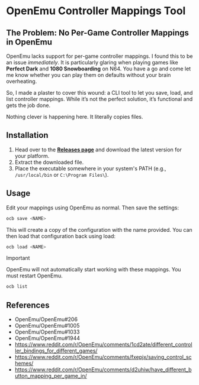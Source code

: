 # OpenEmu Controller Mappings Tool

## The Problem: No Per-Game Controller Mappings in OpenEmu

OpenEmu lacks support for per-game controller mappings. I found this to be an issue _immediately_. It is particularly glaring when playing games like **Perfect Dark** and **1080 Snowboarding** on N64. You have a go and come let me know whether you can play them on defaults without your brain overheating.

So, I made a plaster to cover this wound: a CLI tool to let you save, load, and list controller mappings. While it’s not the perfect solution, it’s functional and gets the job done.

Nothing clever is happening here. It literally copies files.

## Installation

1. Head over to the **[Releases page](https://github.com/mattcanty/openemu-controller-bindings/releases)** and download the latest version for your platform.
2. Extract the downloaded file.
3. Place the executable somewhere in your system's PATH (e.g., `/usr/local/bin` or `C:\Program Files\`).

## Usage

Edit your mappings using OpenEmu as normal. Then save the settings:

```bash
ocb save <NAME>
```

This will create a copy of the configuration with the name provided. You can then load that configuration back using load:

```bash
ocb load <NAME>
```

> [!IMPORTANT]  
> OpenEmu will not automatically start working with these mappings. You must restart OpenEmu.

```bash
ocb list
```

## References

- OpenEmu/OpenEmu#206
- OpenEmu/OpenEmu#1005
- OpenEmu/OpenEmu#1033
- OpenEmu/OpenEmu#1944
- https://www.reddit.com/r/OpenEmu/comments/1cd2ate/different_controller_bindings_for_different_games/
- https://www.reddit.com/r/OpenEmu/comments/fxepjx/saving_control_schemes/
- https://www.reddit.com/r/OpenEmu/comments/d2uhiw/have_different_button_mapping_per_game_in/
